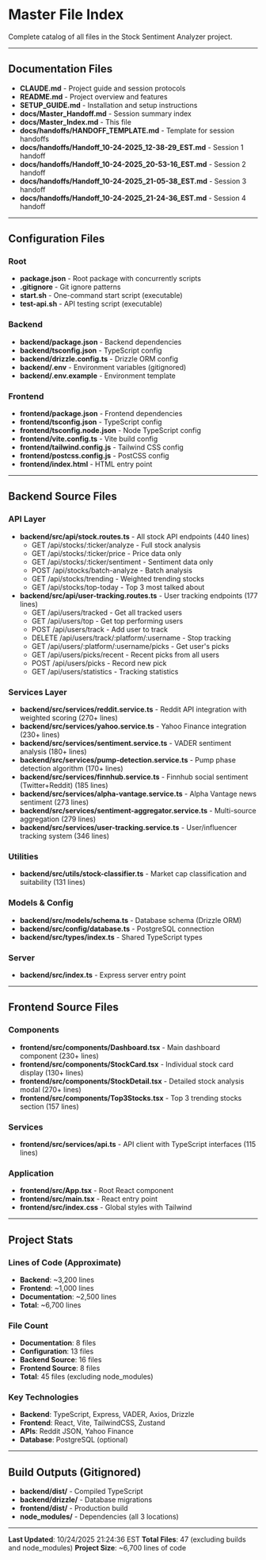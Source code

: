 # Master File Index

Complete catalog of all files in the Stock Sentiment Analyzer project.

---

## Documentation Files

- **CLAUDE.md** - Project guide and session protocols
- **README.md** - Project overview and features
- **SETUP_GUIDE.md** - Installation and setup instructions
- **docs/Master_Handoff.md** - Session summary index
- **docs/Master_Index.md** - This file
- **docs/handoffs/HANDOFF_TEMPLATE.md** - Template for session handoffs
- **docs/handoffs/Handoff_10-24-2025_12-38-29_EST.md** - Session 1 handoff
- **docs/handoffs/Handoff_10-24-2025_20-53-16_EST.md** - Session 2 handoff
- **docs/handoffs/Handoff_10-24-2025_21-05-38_EST.md** - Session 3 handoff
- **docs/handoffs/Handoff_10-24-2025_21-24-36_EST.md** - Session 4 handoff

---

## Configuration Files

### Root
- **package.json** - Root package with concurrently scripts
- **.gitignore** - Git ignore patterns
- **start.sh** - One-command start script (executable)
- **test-api.sh** - API testing script (executable)

### Backend
- **backend/package.json** - Backend dependencies
- **backend/tsconfig.json** - TypeScript config
- **backend/drizzle.config.ts** - Drizzle ORM config
- **backend/.env** - Environment variables (gitignored)
- **backend/.env.example** - Environment template

### Frontend
- **frontend/package.json** - Frontend dependencies
- **frontend/tsconfig.json** - TypeScript config
- **frontend/tsconfig.node.json** - Node TypeScript config
- **frontend/vite.config.ts** - Vite build config
- **frontend/tailwind.config.js** - Tailwind CSS config
- **frontend/postcss.config.js** - PostCSS config
- **frontend/index.html** - HTML entry point

---

## Backend Source Files

### API Layer
- **backend/src/api/stock.routes.ts** - All stock API endpoints (440 lines)
  - GET /api/stocks/:ticker/analyze - Full stock analysis
  - GET /api/stocks/:ticker/price - Price data only
  - GET /api/stocks/:ticker/sentiment - Sentiment data only
  - POST /api/stocks/batch-analyze - Batch analysis
  - GET /api/stocks/trending - Weighted trending stocks
  - GET /api/stocks/top-today - Top 3 most talked about
- **backend/src/api/user-tracking.routes.ts** - User tracking endpoints (177 lines)
  - GET /api/users/tracked - Get all tracked users
  - GET /api/users/top - Get top performing users
  - POST /api/users/track - Add user to track
  - DELETE /api/users/track/:platform/:username - Stop tracking
  - GET /api/users/:platform/:username/picks - Get user's picks
  - GET /api/users/picks/recent - Recent picks from all users
  - POST /api/users/picks - Record new pick
  - GET /api/users/statistics - Tracking statistics

### Services Layer
- **backend/src/services/reddit.service.ts** - Reddit API integration with weighted scoring (270+ lines)
- **backend/src/services/yahoo.service.ts** - Yahoo Finance integration (230+ lines)
- **backend/src/services/sentiment.service.ts** - VADER sentiment analysis (180+ lines)
- **backend/src/services/pump-detection.service.ts** - Pump phase detection algorithm (170+ lines)
- **backend/src/services/finnhub.service.ts** - Finnhub social sentiment (Twitter+Reddit) (185 lines)
- **backend/src/services/alpha-vantage.service.ts** - Alpha Vantage news sentiment (273 lines)
- **backend/src/services/sentiment-aggregator.service.ts** - Multi-source aggregation (279 lines)
- **backend/src/services/user-tracking.service.ts** - User/influencer tracking system (346 lines)

### Utilities
- **backend/src/utils/stock-classifier.ts** - Market cap classification and suitability (131 lines)

### Models & Config
- **backend/src/models/schema.ts** - Database schema (Drizzle ORM)
- **backend/src/config/database.ts** - PostgreSQL connection
- **backend/src/types/index.ts** - Shared TypeScript types

### Server
- **backend/src/index.ts** - Express server entry point

---

## Frontend Source Files

### Components
- **frontend/src/components/Dashboard.tsx** - Main dashboard component (230+ lines)
- **frontend/src/components/StockCard.tsx** - Individual stock card display (130+ lines)
- **frontend/src/components/StockDetail.tsx** - Detailed stock analysis modal (270+ lines)
- **frontend/src/components/Top3Stocks.tsx** - Top 3 trending stocks section (157 lines)

### Services
- **frontend/src/services/api.ts** - API client with TypeScript interfaces (115 lines)

### Application
- **frontend/src/App.tsx** - Root React component
- **frontend/src/main.tsx** - React entry point
- **frontend/src/index.css** - Global styles with Tailwind

---

## Project Stats

### Lines of Code (Approximate)
- **Backend**: ~3,200 lines
- **Frontend**: ~1,000 lines
- **Documentation**: ~2,500 lines
- **Total**: ~6,700 lines

### File Count
- **Documentation**: 8 files
- **Configuration**: 13 files
- **Backend Source**: 16 files
- **Frontend Source**: 8 files
- **Total**: 45 files (excluding node_modules)

### Key Technologies
- **Backend**: TypeScript, Express, VADER, Axios, Drizzle
- **Frontend**: React, Vite, TailwindCSS, Zustand
- **APIs**: Reddit JSON, Yahoo Finance
- **Database**: PostgreSQL (optional)

---

## Build Outputs (Gitignored)

- **backend/dist/** - Compiled TypeScript
- **backend/drizzle/** - Database migrations
- **frontend/dist/** - Production build
- **node_modules/** - Dependencies (all 3 locations)

---

**Last Updated**: 10/24/2025 21:24:36 EST
**Total Files**: 47 (excluding builds and node_modules)
**Project Size**: ~6,700 lines of code
